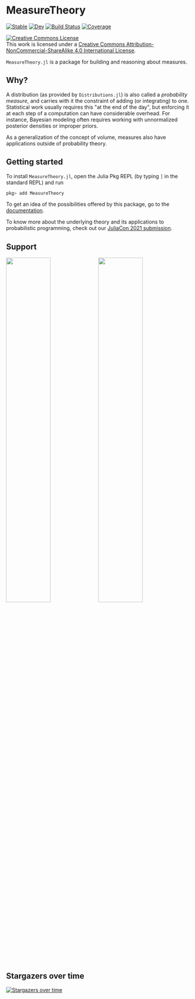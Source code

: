 # MeasureTheory

[![Stable](https://img.shields.io/badge/docs-stable-blue.svg)](https://cscherrer.github.io/MeasureTheory.jl/stable)
[![Dev](https://img.shields.io/badge/docs-dev-blue.svg)](https://cscherrer.github.io/MeasureTheory.jl/dev)
[![Build Status](https://github.com/cscherrer/MeasureTheory.jl/workflows/CI/badge.svg)](https://github.com/cscherrer/MeasureTheory.jl/actions)
[![Coverage](https://codecov.io/gh/cscherrer/MeasureTheory.jl/branch/master/graph/badge.svg)](https://codecov.io/gh/cscherrer/MeasureTheory.jl)

<a rel="license" href="http://creativecommons.org/licenses/by-nc-sa/4.0/"><img alt="Creative Commons License" style="border-width:0" src="https://i.creativecommons.org/l/by-nc-sa/4.0/88x31.png" /></a><br />This work is licensed under a <a rel="license" href="http://creativecommons.org/licenses/by-nc-sa/4.0/">Creative Commons Attribution-NonCommercial-ShareAlike 4.0 International License</a>.

`MeasureTheory.jl` is a package for building and reasoning about measures.

## Why?

A distribution (as provided by `Distributions.jl`) is also called a _probability measure_, and carries with it the constraint of adding (or integrating) to one. Statistical work usually requires this "at the end of the day", but enforcing it at each step of a computation can have considerable overhead. For instance, Bayesian modeling often requires working with unnormalized posterior densities or improper priors.

As a generalization of the concept of volume, measures also have applications outside of probability theory.

## Getting started

To install `MeasureTheory.jl`, open the Julia Pkg REPL (by typing `]` in the standard REPL) and run

```julia
pkg> add MeasureTheory
```

To get an idea of the possibilities offered by this package, go to the [documentation](https://cscherrer.github.io/MeasureTheory.jl/stable).

To know more about the underlying theory and its applications to probabilistic programming, check out our [JuliaCon 2021 submission](https://arxiv.org/abs/2110.00602).

## Support

[<img src=https://user-images.githubusercontent.com/1184449/140397787-9b7e3eb7-49cd-4c63-8f3c-e5cdc41e393d.png width="49%">](https://informativeprior.com/) [<img src=https://planting.space/sponsor/PlantingSpace-sponsor-3.png width=49%>](https://planting.space)

## Stargazers over time

[![Stargazers over time](https://starchart.cc/cscherrer/MeasureTheory.jl.svg)](https://starchart.cc/cscherrer/MeasureTheory.jl)
